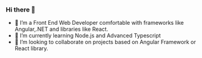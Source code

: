 ### Hi there 👋

- 🔭 I’m a Front End Web Developer comfortable with frameworks like Angular,.NET and libraries like React. 
- 🌱 I’m currently learning Node.js and Advanced Typescript
- 👯 I’m looking to collaborate on projects based on Angular Framework or React library.

